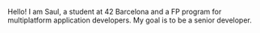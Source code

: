 Hello! I am Saul, a student at 42 Barcelona and a FP program for multiplatform application developers. My goal is to be a senior developer.
